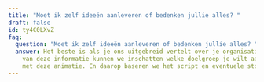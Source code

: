 ```yaml
---
title: "Moet ik zelf ideeën aanleveren of bedenken jullie alles? "
draft: false
id: ty4C0LXvZ
faq:
  question: "Moet ik zelf ideeën aanleveren of bedenken jullie alles? "
  answer: Het beste is als je ons uitgebreid vertelt over je organisatie, op basis
    van deze informatie kunnen we inschatten welke doelgroep je wilt aanspreken
    met deze animatie. En daarop baseren we het script en eventuele storyboard.
---
```

